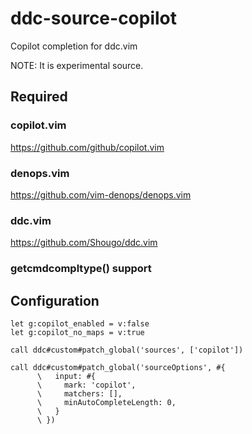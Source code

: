 # ddc-source-copilot

Copilot completion for ddc.vim

NOTE: It is experimental source.

## Required

### copilot.vim

https://github.com/github/copilot.vim

### denops.vim

https://github.com/vim-denops/denops.vim

### ddc.vim

https://github.com/Shougo/ddc.vim

### getcmdcompltype() support

## Configuration

```vim
let g:copilot_enabled = v:false
let g:copilot_no_maps = v:true

call ddc#custom#patch_global('sources', ['copilot'])

call ddc#custom#patch_global('sourceOptions', #{
      \   input: #{
      \     mark: 'copilot',
      \     matchers: [],
      \     minAutoCompleteLength: 0,
      \   }
      \ })
```

